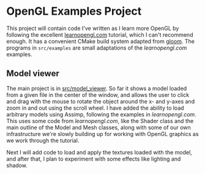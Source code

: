 # OpenGL Examples Project

This project will contain code I've written as I learn more
OpenGL by following the excellent [learnopengl.com](https://learnopengl.com/)
tutorial, which I can't recommend enough.
It has a convenient CMake build system adapted from
[gloom](https://github.com/aleksaro/gloom). The programs in `src/examples`
are small adaptations of the _learnopengl.com_ examples.

## Model viewer

The main project is in [src/model_viewer](src/model_viewer).
So far it shows a model loaded from a given file in the center of the window, and
allows the user to click and drag with the mouse to rotate the object around
the x- and y-axes and zoom in and out using the scroll wheel.
I have added the ability to load arbitrary models using Assimp, following
the examples in _learnopengl.com_. 
This uses some code from _learnopengl.com_, like the Shader class and
the main outline of the Model and Mesh classes,
along with some of our own infrastructure we're slowly
building up for working with OpenGL graphics as we work through the tutorial.

Next I will add code to load and
apply the textures loaded with the model, and after that, I plan to
experiment with some effects like lighting and shadow.
